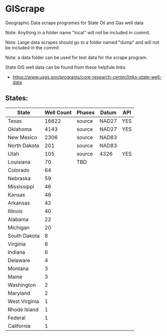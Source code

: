 # GIScrape
Geographic Data scrape programes for State Oil and Gas well data

Note: Anything in a folder name "local" will not be included in commit.

Note: Large data scrapes should go to a folder named "dump" and will not be included in the commit

Note: a data folder can be used for test data for the scrape program.

State GIS well data can be found from these helpfule links
* https://www.usgs.gov/programs/core-research-center/links-state-well-data
  
## States:

| State	| Well Count	| Phases	| Datum |  API   |
| --- | --- | --- | --- | --- |
| Texas	| 16622	| source	| NAD27 |   YES    |
| Oklahoma	| 4143	| source	| NAD27 |    YES   |
| New Mexico	| 2306	| source	| NAD83 |       |
| North Dakota	| 201	| source	| NAD83 |       |
| Utah	| 105	| source	| 4326   |  YES   |
| Louisiana	| 70	| TBD	|       |
| Colorado	| 64 |||
| Nebraska	| 59	|||
| Mississippi	| 46	|||
| Kansas	| 46		|||
| Arkansas	| 42		|||
| Illinois	| 40		|||
| Alabama	| 22		|||
| Michigan	| 20		|||
| South Dakota	| 8		|||
| Virginia	| 6		|||
| Indiana	| 6		|||
| Delaware	| 4		|||
| Montana	| 3		|||
| Maine	| 3		|||
| Washington	| 2	|||	
| Maryland	| 2		|||
| West Virginia	| 1	|||	
| Rhode Island	| 1		|||
| Federal	| 1		|||
| California	| 1 |||		

